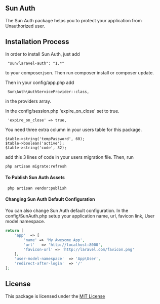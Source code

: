 ## Sun Auth

The Sun Auth package helps you to protect your application from Unauthorized user.

## Installation Process

In order to install Sun Auth, just add

```
 "sun/laravel-auth": "1.*"
```
to your composer.json. Then run composer install or composer update.

Then in your config/app.php add

```
 Sun\Auth\AuthServiceProvider::class,
```
in the providers array.

In the config/session.php 'expire_on_close' set to true.

```
 'expire_on_close' => true,
```

You need three extra column in your users table for this package.

```
$table->string('tempPassword', 60);
$table->boolean('active');
$table->string('code', 32);
```

add this 3 lines of code in your users migration file. Then, run

```
php artisan migrate:refresh
```

#### To Publish Sun Auth Assets

```
 php artisan vendor:publish
```

#### Changing Sun Auth Default Configuration

You can also change Sun Auth default configuration. In the config/SunAuth.php setup your application name, url, favicon link, User model namespace.
 
```php
return [
    'app'  => [
        'name' => 'My Awesome App',
        'url'   => 'http://localhost:8000',
        'favicon-url' => 'http://laravel.com/favicon.png'
    ],
    'user-model-namespace'  => 'App\User',
    'redirect-after-login'  => '/'
];

```

## License

This package is licensed under the [MIT License](https://github.com/IftekherSunny/laravel-auth/blob/master/LICENSE)
